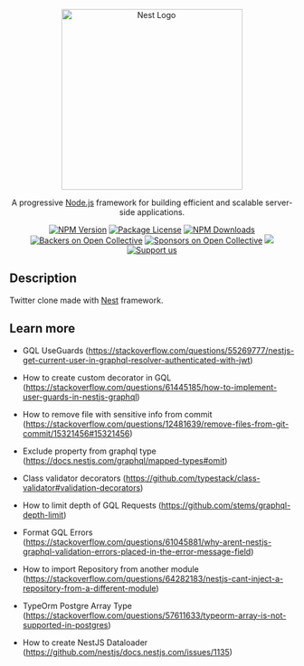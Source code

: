<p align="center">
  <a href="http://nestjs.com/" target="blank"><img src="https://nestjs.com/img/logo_text.svg" width="320" alt="Nest Logo" /></a>
</p>

<p align="center">A progressive <a href="http://nodejs.org" target="_blank">Node.js</a> framework for building efficient and scalable server-side applications.</p>
    <p align="center">
<a href="https://www.npmjs.com/~nestjscore" target="_blank"><img src="https://img.shields.io/npm/v/@nestjs/core.svg" alt="NPM Version" /></a>
<a href="https://www.npmjs.com/~nestjscore" target="_blank"><img src="https://img.shields.io/npm/l/@nestjs/core.svg" alt="Package License" /></a>
<a href="https://www.npmjs.com/~nestjscore" target="_blank"><img src="https://img.shields.io/npm/dm/@nestjs/common.svg" alt="NPM Downloads" /></a>
<a href="https://opencollective.com/nest#backer" target="_blank"><img src="https://opencollective.com/nest/backers/badge.svg" alt="Backers on Open Collective" /></a>
<a href="https://opencollective.com/nest#sponsor" target="_blank"><img src="https://opencollective.com/nest/sponsors/badge.svg" alt="Sponsors on Open Collective" /></a>
  <a href="https://paypal.me/kamilmysliwiec" target="_blank"><img src="https://img.shields.io/badge/Donate-PayPal-ff3f59.svg"/></a>
    <a href="https://opencollective.com/nest#sponsor"  target="_blank"><img src="https://img.shields.io/badge/Support%20us-Open%20Collective-41B883.svg" alt="Support us"></a>
</p>

## Description

Twitter clone made with [Nest](https://github.com/nestjs/nest) framework.

## Learn more

- GQL UseGuards (https://stackoverflow.com/questions/55269777/nestjs-get-current-user-in-graphql-resolver-authenticated-with-jwt)

- How to create custom decorator in GQL (https://stackoverflow.com/questions/61445185/how-to-implement-user-guards-in-nestjs-graphql)

- How to remove file with sensitive info from commit (https://stackoverflow.com/questions/12481639/remove-files-from-git-commit/15321456#15321456)

- Exclude property from graphql type (https://docs.nestjs.com/graphql/mapped-types#omit)

- Class validator decorators (https://github.com/typestack/class-validator#validation-decorators)

- How to limit depth of GQL Requests (https://github.com/stems/graphql-depth-limit)

- Format GQL Errors (https://stackoverflow.com/questions/61045881/why-arent-nestjs-graphql-validation-errors-placed-in-the-error-message-field)

- How to import Repository from another module (https://stackoverflow.com/questions/64282183/nestjs-cant-inject-a-repository-from-a-different-module)

- TypeOrm Postgre Array Type (https://stackoverflow.com/questions/57611633/typeorm-array-is-not-supported-in-postgres)

- How to create NestJS Dataloader (https://github.com/nestjs/docs.nestjs.com/issues/1135)
